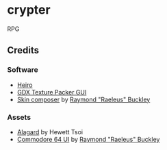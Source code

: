 # crypter
RPG

## Credits
### Software
- [Heiro](https://libgdx.com/wiki/tools/hiero)
- [GDX Texture Packer GUI](https://github.com/crashinvaders/gdx-texture-packer-gui)
- [Skin composer](https://ray3k.wordpress.com/software/skin-composer-for-libgdx/) by [Raymond "Raeleus" Buckley](https://ray3k.wordpress.com)

### Assets
- [Alagard](https://www.dafont.com/alagard.font) by Hewett Tsoi
- [Commodore 64 UI](https://github.com/czyzby/gdx-skins/tree/master/commodore64) by [Raymond "Raeleus" Buckley](https://ray3k.wordpress.com)
